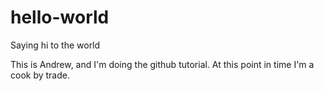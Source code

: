 # hello-world
Saying hi to the world


This is Andrew, and I'm doing the github tutorial. At this point in time I'm a cook by trade.
